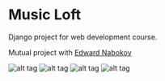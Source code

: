 # Music Loft

Django project for web development course.

Mutual project with [Edward Nabokov](https://github.com/EdwardNabokov)

![alt tag](https://github.com/OnbyshAlex/web_server/blob/master/images/img1.png?raw=true)
![alt tag](https://github.com/OnbyshAlex/web_server/blob/master/images/img2.png?raw=true)
![alt tag](https://github.com/OnbyshAlex/web_server/blob/master/images/img4.png?raw=true)
![alt tag](https://github.com/OnbyshAlex/web_server/blob/master/images/img3.png?raw=true)
